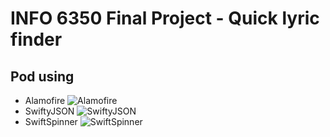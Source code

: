 # INFO 6350 Final Project - Quick lyric finder
## Pod using 
- Alamofire ![Alamofire](https://img.shields.io/badge/Alamofire-5.4.0-blue)
- SwiftyJSON ![SwiftyJSON](https://img.shields.io/badge/SwiftyJSON-2.1.0-blue)
- SwiftSpinner ![SwiftSpinner](https://img.shields.io/badge/SwiftSpinner-5.0.0-blue)
